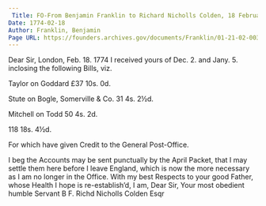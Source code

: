 ```yaml
---
 Title: FO-From Benjamin Franklin to Richard Nicholls Colden, 18 February 1774
Date: 1774-02-18
Author: Franklin, Benjamin
Page URL: https://founders.archives.gov/documents/Franklin/01-21-02-0035
---
```


Dear Sir,
London, Feb. 18. 1774
I received yours of Dec. 2. and Jany. 5. inclosing the following Bills, viz.


Taylor on Goddard
£37
10s.
0d.


Stute on Bogle, Somerville & Co.
31
4s.
2½d.


Mitchell on Todd
50
  4s.
  2d.



118
  18s.
4½d.


For which have given Credit to the General Post-Office.

I beg the Accounts may be sent punctually by the April Packet, that I may settle them here before I leave England, which is now the more necessary as I am no longer in the Office. With my best Respects to your good Father, whose Health I hope is re-establish’d, I am, Dear Sir, Your most obedient humble Servant
B F.
Richd Nicholls Colden Esqr

